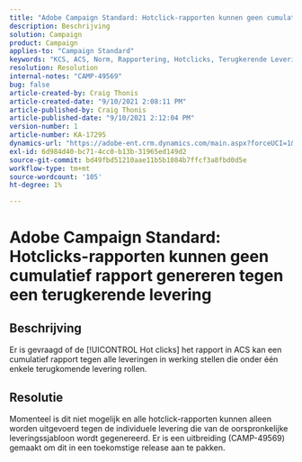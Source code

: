 ```yaml
---
title: "Adobe Campaign Standard: Hotclick-rapporten kunnen geen cumulatief rapport genereren tegen terugkerende leveringen"
description: Beschrijving
solution: Campaign
product: Campaign
applies-to: "Campaign Standard"
keywords: "KCS, ACS, Norm, Rapportering, Hotclicks, Terugkerende Levering"
resolution: Resolution
internal-notes: "CAMP-49569"
bug: false
article-created-by: Craig Thonis
article-created-date: "9/10/2021 2:08:11 PM"
article-published-by: Craig Thonis
article-published-date: "9/10/2021 2:12:04 PM"
version-number: 1
article-number: KA-17295
dynamics-url: "https://adobe-ent.crm.dynamics.com/main.aspx?forceUCI=1&pagetype=entityrecord&etn=knowledgearticle&id=14217383-4012-ec11-b6e6-000d3a597bfc"
exl-id: 6d984d40-bc71-4cc0-b13b-31965ed149d2
source-git-commit: bd49fbd51210aae11b5b1084b7ffcf3a8fbd0d5e
workflow-type: tm+mt
source-wordcount: '105'
ht-degree: 1%

---
```


# Adobe Campaign Standard: Hotclicks-rapporten kunnen geen cumulatief rapport genereren tegen een terugkerende levering

## Beschrijving


Er is gevraagd of de [!UICONTROL Hot clicks] het rapport in ACS kan een cumulatief rapport tegen alle leveringen in werking stellen die onder één enkele terugkomende levering rollen.


## Resolutie


Momenteel is dit niet mogelijk en alle hotclick-rapporten kunnen alleen worden uitgevoerd tegen de individuele levering die van de oorspronkelijke leveringssjabloon wordt gegenereerd. Er is een uitbreiding (CAMP-49569) gemaakt om dit in een toekomstige release aan te pakken.
